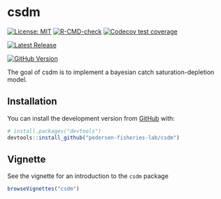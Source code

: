 
<!-- README.md is generated from README.Rmd. Please edit that file -->

# csdm

<!-- badges: start -->

[![License:
MIT](https://img.shields.io/badge/License-MIT-yellow.svg)](https://opensource.org/licenses/MIT/)
[![R-CMD-check](https://github.com/pedersen-fisheries-lab/csdm/workflows/R-CMD-check/badge.svg)](https://github.com/pedersen-fisheries-lab/csdm/actions)
[![Codecov test
coverage](https://codecov.io/gh/pedersen-fisheries-lab/csdm/branch/main/graph/badge.svg)](https://app.codecov.io/gh/pedersen-fisheries-lab/csdm)
<!-- [![Downloads](https://cranlogs.r-pkg.org/badges/csdm?color=brightgreen)](https://CRAN.R-project.org/package=csdm/) -->
[![Latest
Release](https://img.shields.io/github/v/release/pedersen-fisheries-lab/csdm?label=Latest%20Release)](https://github.com/pedersen-fisheries-lab/csdm/releases/latest)
<!-- [![CRAN Version](https://img.shields.io/cran/v/csdm?label=CRAN%20Version)](https://CRAN.R-project.org/package=csdm) -->
[![GitHub
Version](https://img.shields.io/github/r-package/v/pedersen-fisheries-lab/csdm?label=GitHub%20Version)](https://github.com/pedersen-fisheries-lab/csdm/blob/main/DESCRIPTION)
<!-- badges: end -->

<!-- badges: end -->

The goal of csdm is to implement a bayesian catch saturation-depletion
model.

## Installation

You can install the development version from
[GitHub](https://github.com/) with:

``` r
# install.packages("devtools")
devtools::install_github("pedersen-fisheries-lab/csdm")
```

## Vignette

See the vignette for an introduction to the `csdm` package

``` r
browseVignettes("csdm")
```
